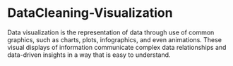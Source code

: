 # DataCleaning-Visualization
Data visualization is the representation of data through use of common graphics, such as charts, plots, infographics, and even animations. These visual displays of information communicate complex data relationships and data-driven insights in a way that is easy to understand.

